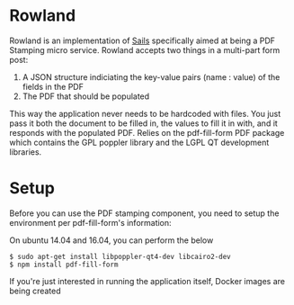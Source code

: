 # Rowland

Rowland is an implementation of [Sails](http://sailsjs.org) specifically aimed at being a PDF Stamping micro service. Rowland accepts two things in a multi-part form post:

1. A JSON structure indiciating the key-value pairs (name : value) of the fields in the PDF
2. The PDF that should be populated

This way the application never needs to be hardcoded with files. You just pass it both the document to be filled in, the values to fill it in with, and it responds with the populated PDF. Relies on the pdf-fill-form PDF package which contains the GPL poppler library and the LGPL QT development libraries. 

# Setup

Before you can use the PDF stamping component, you need to setup the environment per pdf-fill-form's information:

On ubuntu 14.04 and 16.04, you can perform the below
```
$ sudo apt-get install libpoppler-qt4-dev libcairo2-dev
$ npm install pdf-fill-form
``` 

If you're just interested in running the application itself, Docker images are being created
